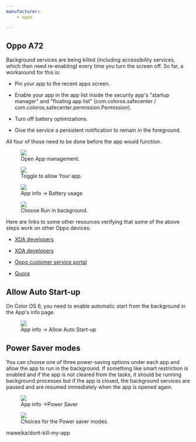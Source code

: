 ```yaml
---
manufacturer: 
    - oppo

---
```


## Oppo A72

Background services are being killed (including accessibility services, which then need re-enabling) every time you turn the screen off. So far, a workaround for this is:


* Pin your app to the recent apps screen.

* Enable your app in the app list inside the security app's "startup manager" and "floating app list" (com.coloros.safecenter / com.coloros.safecenter.permission.Permission).

* Turn off battery optimizations.

* Give the service a persistent notification to remain in the foreground.

All four of those need to be done before the app would function.

<div class="img-block">
  <figure>
    <img src="/assets/img/oppo/oppo_autolaunch1.jpg">
    <figcaption>Open App management.</figcaption>
  </figure>

  <figure>
    <img src="/assets/img/oppo/oppo_autolaunch2.jpg">
    <figcaption>Toggle to allow Your app.</figcaption>
  </figure>

</div>

<div class="img-block">
  <figure>
    <img src="/assets/img/oppo/oppo_background1.jpg">
    <figcaption>App info -> Battery usage</figcaption>
  </figure>

  <figure>
    <img src="/assets/img/oppo/oppo_background2.jpg">
    <figcaption>Choose Run in background.</figcaption>
  </figure>

</div>

Here are links to some other resources verifying that some of the above steps work on other Oppo devices:

* [XDA developers](https://forum.xda-developers.com/android/general/coloros-5-0-how-to-allow-apps-running-t3847738)

* [XDA developers](https://forum.xda-developers.com/find-X/help/killing-apps-screen-off-arghh-t3818105)

* [Oppo customer service portal](https://oppo-au.custhelp.com/app/answers/detail/a_id/1313/~/how-to-lock-applications-in-the-background%3F)

* [Quora](https://www.quora.com/How-do-you-add-apps-into-Whitelist-in-OPPO-F1s-phone)

## Allow Auto Start-up

On Color OS 6, you need to enable automatic start from the background in the App's info page.

<div class="img-block">
  <figure>
    <img src="/assets/img/oppo/oppo_autostart.jpg">
    <figcaption>App info -> Allow Auto Start-up</figcaption>
  </figure>

</div>

## Power Saver modes

You can choose one of three power-saving options under each app and allow the app to run in the background. If something like smart restriction is enabled and if the app is not cleared from the tasks, it should be running background processes but if the app is closed, the background services are paused and are resumed immediately when the app is opened again.

<div class="img-block">
  <figure>
    <img src="/assets/img/oppo/oppo_power_saver_1.jpg">
    <figcaption>App info ->Power Saver</figcaption>
  </figure>

  <figure>
    <img src="/assets/img/oppo/oppo_power_saver_2.jpg">
    <figcaption>Choices for the Power saver modes.</figcaption>
  </figure>

</div>
maweika/dont-kill-my-app
